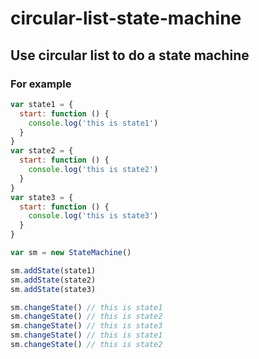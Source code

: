 # circular-list-state-machine
## Use circular list to do a state machine

### For example
```javascript
var state1 = {
  start: function () {
    console.log('this is state1')
  }
}
var state2 = {
  start: function () {
    console.log('this is state2')
  }
}
var state3 = {
  start: function () {
    console.log('this is state3')
  }
}

var sm = new StateMachine()

sm.addState(state1)
sm.addState(state2)
sm.addState(state3)

sm.changeState() // this is state1
sm.changeState() // this is state2
sm.changeState() // this is state3
sm.changeState() // this is state1
sm.changeState() // this is state2
```
